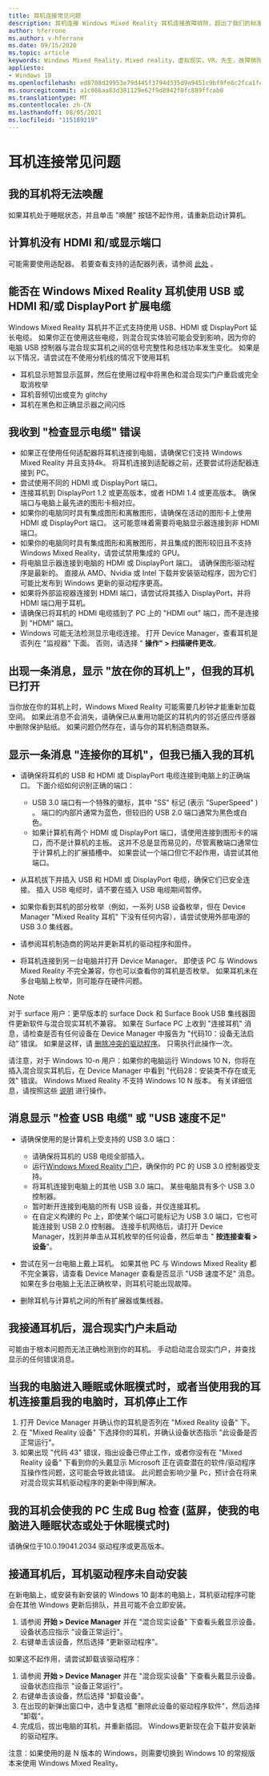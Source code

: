 ```yaml
---
title: 耳机连接常见问题
description: 耳机连接 Windows Mixed Reality 耳机连接故障排除，超出了我们的标准使用者支持文档。
author: hferrone
ms.author: v-hferrone
ms.date: 09/15/2020
ms.topic: article
keywords: Windows Mixed Reality，Mixed reality，虚拟现实，VR，先生，故障排除，错误，帮助，支持，耳机
appliesto:
- Windows 10
ms.openlocfilehash: ed8708d39953e79d445f3794d335d9a9451c9bf9fe8c2fca1feb792ee3f9b2a7
ms.sourcegitcommit: a1c086aa83d381129e62f9d8942f0fc889ffcab0
ms.translationtype: MT
ms.contentlocale: zh-CN
ms.lasthandoff: 08/05/2021
ms.locfileid: "115189219"
---
```

# <a name="headset-connectivity-faqs"></a>耳机连接常见问题

## <a name="my-headset-will-not-wake-up"></a>我的耳机将无法唤醒

如果耳机处于睡眠状态，并且单击 "唤醒" 按钮不起作用，请重新启动计算机。

## <a name="my-computer-does-not-have-an-hdmi-andor-display-port"></a>计算机没有 HDMI 和/或显示端口

可能需要使用适配器。 若要查看支持的适配器列表，请参阅 [此处](recommended-adapters-for-windows-mixed-reality-capable-pcs.md) 。

## <a name="can-i-use-usb-or-hdmi-andor-displayport-extension-cables-with-windows-mixed-reality-headsets"></a>能否在 Windows Mixed Reality 耳机使用 USB 或 HDMI 和/或 DisplayPort 扩展电缆

Windows Mixed Reality 耳机并不正式支持使用 USB、HDMI 或 DisplayPort 延长电缆。 如果你正在使用这些电缆，则混合现实体验可能会受到影响，因为你的电脑 USB 控制器与混合现实耳机之间的信号完整性和总线功率发生变化。 如果是以下情况，请尝试在不使用分机线的情况下使用耳机

* 耳机显示短暂显示蓝屏，然后在使用过程中将黑色和混合现实门户重启或完全取消枚举
* 耳机音频切出或变为 glitchy
* 耳机在黑色和正确显示器之间闪烁

## <a name="i-am-getting-a-check-your-display-cable-error"></a>我收到 "检查显示电缆" 错误

* 如果正在使用任何适配器将耳机连接到电脑，请确保它们支持 Windows Mixed Reality 并且支持4k。 将耳机连接到适配器之前，还要尝试将适配器连接到 PC。
* 尝试使用不同的 HDMI 或 DisplayPort 端口。
* 连接耳机到 DisplayPort 1.2 或更高版本，或者 HDMI 1.4 或更高版本。 确保端口与电脑上最先进的图形卡相对应。
* 如果你的电脑同时具有集成图形和离散图形，请确保在活动的图形卡上使用 HDMI 或 DisplayPort 端口。 这可能意味着需要将电脑显示器连接到非 HDMI 端口。
* 如果你的电脑同时具有集成图形和离散图形，并且集成的图形较旧且不支持 Windows Mixed Reality，请尝试禁用集成的 GPU。
* 将电脑显示器连接到电脑的 HDMI 或 DisplayPort 端口。 请确保图形驱动程序是最新的。 直接从 AMD、Nvidia 或 Intel 下载并安装驱动程序，因为它们可能比发布到 Windows 更新的驱动程序更高。
* 如果将外部监视器连接到 HDMI 端口，请尝试将其插入 DisplayPort，并将 HDMI 端口用于耳机。
* 请确保已将耳机的 HDMI 电缆插到了 PC 上的 "HDMI out" 端口，而不是连接到 "HDMI" 端口。
* Windows 可能无法检测显示电缆连接。 打开 Device Manager，查看耳机是否列在 "监视器" 下面。 否则，请选择 " **操作" > 扫描硬件更改**。

## <a name="a-message-says-put-on-your-headset-but-i-have-my-headset-on"></a>出现一条消息，显示 "放在你的耳机上"，但我的耳机已打开

当你放在你的耳机上时，Windows Mixed Reality 可能需要几秒钟才能重新加载空间。 如果此消息不会消失，请确保已从重用功能区的耳机内的邻近感应传感器中删除保护贴纸。 如果问题仍然存在，请与你的耳机制造商联系。

## <a name="a-message-says-connect-your-headset-but-ive-plugged-in-my-headset"></a>显示一条消息 "连接你的耳机"，但我已插入我的耳机

- 请确保将耳机的 USB 和 HDMI 或 DisplayPort 电缆连接到电脑上的正确端口。 下面介绍如何识别正确的端口：

    - USB 3.0 端口有一个特殊的徽标，其中 "SS" 标记 (表示 "SuperSpeed" ) 。 端口的内部片通常为蓝色，但较旧的 USB 2.0 端口通常为黑色或白色。
    - 如果计算机有两个 HDMI 或 DisplayPort 端口，请使用连接到图形卡的端口，而不是计算机的主板。 这并不总是显而易见的，尽管离散端口通常位于计算机上的扩展插槽中。 如果尝试一个端口但它不起作用，请尝试其他端口。

- 从耳机拔下并插入 USB 和 HDMI 或 DisplayPort 电缆，确保它们已安全连接。 插入 USB 电缆时，请不要在插入 USB 电缆期间暂停。
- 如果你看到耳机的部分枚举（例如，一系列 USB 设备枚举，但在 Device Manager "Mixed Reality 耳机" 下没有任何内容），请尝试使用外部电源的 USB 3.0 集线器。
- 请参阅耳机制造商的网站并更新耳机的驱动程序和固件。
- 将耳机连接到另一台电脑并打开 Device Manager。 即使该 PC 与 Windows Mixed Reality 不完全兼容，你也可以查看你的耳机是否枚举。 如果耳机未在多台电脑上枚举，则可能存在硬件问题。

> [!NOTE]
> 对于 surface 用户：更早版本的 surface Dock 和 Surface Book USB 集线器固件更新软件与混合现实耳机不兼容。 如果在 Surface PC 上收到 "连接耳机" 消息，请检查是否有任何设备在 Device Manager 中报告为 "代码10：设备无法启动" 错误。 如果是这样，请 [删除冲突的驱动程序](https://support.microsoft.com/en-us/help/4032123/kinect-sensor-is-not-recognized-on-a-surface-book)。 只需执行此操作一次。

请注意，对于 Windows 10-n 用户：如果你的电脑运行 Windows 10 N，你将在插入混合现实耳机后，在 Device Manager 中看到 "代码28：安装类不存在或无效" 错误。 Windows Mixed Reality 不支持 Windows 10 N 版本。 有关详细信息，请按照这些 [说明](headset-display.md#im-getting-a-the-install-class-is-not-present-or-is-invalid-error-in-device-manager) 进行操作。

## <a name="a-message-says-check-your-usb-cable-or-insufficient-usb-speed"></a>消息显示 "检查 USB 电缆" 或 "USB 速度不足"

* 请确保使用的是计算机上受支持的 USB 3.0 端口：

    * 请确保将耳机的 USB 电缆全部插入。
    * 运行[Windows Mixed Reality 门户](install-windows-mixed-reality.md#launch-mixed-reality-portal)，确保你的 PC 的 USB 3.0 控制器受支持。
    * 将耳机连接到电脑上的其他 USB 3.0 端口。 某些电脑具有多个 USB 3.0 控制器。
    * 暂时断开连接到电脑的所有 USB 设备，并仅连接耳机。
    * 在自定义构建的 Pc 上，即使某个端口可能标记为 USB 3.0 端口，它也可能连接到 USB 2.0 控制器。 连接手机网络后，请打开 Device Manager，找到并单击从耳机枚举的任何设备，然后单击 " **按连接查看 > 设备**"。
* 尝试在另一台电脑上戴上耳机。 如果其他 PC 与 Windows Mixed Reality 都不完全兼容，请查看 Device Manager 查看是否显示 "USB 速度不足" 消息。 如果在多台电脑上无法正确枚举，则耳机可能出现故障。
* 删除耳机与计算机之间的所有扩展器或集线器。

## <a name="the-mixed-reality-portal-did-not-launch-after-i-plugged-in-my-headset"></a>我接通耳机后，混合现实门户未启动

可能由于根本问题而无法正确检测到你的耳机。 手动启动混合现实门户，并查找显示的任何错误消息。

## <a name="my-headset-stopped-working-when-my-pc-goes-into-sleep-or-hibernation-mode-or-when-restarting-my-pc-with-my-headset-attached"></a>当我的电脑进入睡眠或休眠模式时，或者当使用我的耳机连接重启我的电脑时，耳机停止工作

1. 打开 Device Manager 并确认你的耳机是否列在 "Mixed Reality 设备" 下。
2. 在 "Mixed Reality 设备" 下选择你的耳机，并确认设备状态指示 "此设备是否正常运行"。
3. 如果出现 "代码 43" 错误，指出设备已停止工作，或者你没有在 "Mixed Reality 设备" 下看到你的头戴显示 Microsoft 正在调查潜在的软件/驱动程序互操作性问题，这可能会导致此错误。 此问题会影响少量 Pc，预计会在将来对混合现实耳机驱动程序的更新中得到解决。

## <a name="my-headset-causes-my-pc-to-generate-a-bug-check-blue-screen-when-i-put-my-pc-to-sleep-or-when-it-is-in-hibernation-mode"></a>我的耳机会使我的 PC 生成 Bug 检查 (蓝屏，使我的电脑进入睡眠状态或处于休眠模式时) 

请确保位于10.0.19041.2034 驱动程序或更高版本。

## <a name="the-headset-driver-did-not-install-automatically-when-i-plugged-in-the-headset"></a>接通耳机后，耳机驱动程序未自动安装

在新电脑上，或安装有新安装的 Windows 10 副本的电脑上，耳机驱动程序可能会在其他 Windows 更新后排队，并且可能不会立即安装。

1. 请参阅 **开始 > Device Manager** 并在 "混合现实设备" 下查看头戴显示设备。 设备状态应指示 "设备正常运行"。
2. 右键单击该设备，然后选择 "更新驱动程序"。

如果这不起作用，请尝试卸载该驱动程序：

1. 请参阅 **开始 > Device Manager** 并在 "混合现实设备" 下查看头戴显示设备。 设备状态应指示 "设备正常运行"。
2. 右键单击该设备，然后选择 "卸载设备"。
3. 在出现的新弹出窗口中，选中复选框 "删除此设备的驱动程序软件"，然后选择 "卸载"。
4. 完成后，拔出电脑的耳机，并重新插回。 Windows更新现在会下载并安装新的驱动程序。

注意：如果使用的是 N 版本的 Windows，则需要切换到 Windows 10 的常规版本来使用 Windows Mixed Reality。